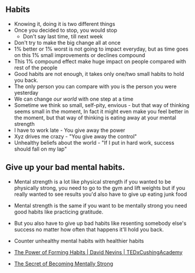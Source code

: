 ## Habits
* Knowing it, doing it is two different things
* Once you decided to stop, you would stop
  * Don't say last time, till next week
* Don't try to make the big change all at once
* 1% better or 1% worst is not going to impact everyday, but as time goes on this 1% small improvements or declines compound
* This 1% compound effect make huge impact on people compared with rest of the people
* Good habits are not enough, it takes only one/two small habits to hold you back.
* The only person you can compare with you is the person you were yesterday
* We can change *our world* with one step at a time
* Sometime we think so small, self-pity, envious - but that way of thinking seems small in the moment, In fact it might even make you feel better in the moment, but that way of thinking is eating away at your mental strength
* I have to work late - You give away the power
* Xyz drives me crazy - "You give away the control"
* Unhealthy beliefs about the world - "If I put in hard work, success should fall on my lap"

## Give up your bad mental habits. 
  * Mental strength is a lot like physical strength if you wanted to be physically strong, you need to go to the gym and lift weights but if you really wanted to see results you'd also have to give up eating junk food 
  * Mental strength is the same if you want to be mentally strong you need good habits like practicing gratitude.
  * But you also have to give up bad habits like resenting somebody else's success no matter how often that happens it'll hold you back.
  * Counter unhealthy mental habits with healthier habits

* [The Power of Forming Habits | David Nevins | TEDxCushingAcademy](https://www.youtube.com/watch?v=iUKwFuV6FaA)
* [The Secret of Becoming Mentally Strong](https://www.youtube.com/watch?v=TFbv757kup4)  

  